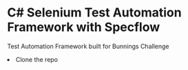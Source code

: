 # C# Selenium Test Automation Framework with Specflow
Test Automation Framework built for Bunnings Challenge 


<li>Clone the repo</li>
